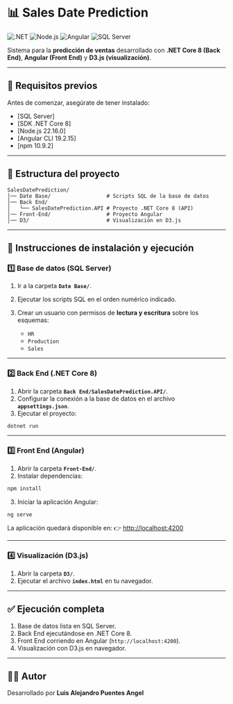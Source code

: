 # 📊 Sales Date Prediction

![.NET](https://img.shields.io/badge/.NET-8.0-blue) ![Node.js](https://img.shields.io/badge/Node.js-22.16.0-green) ![Angular](https://img.shields.io/badge/Angular-19.2.15-red) ![SQL Server](https://img.shields.io/badge/SQL%20Server-2019-blue)

Sistema para la **predicción de ventas** desarrollado con **.NET Core 8 (Back End)**, **Angular (Front End)** y **D3.js (visualización)**.

---

## 📌 Requisitos previos

Antes de comenzar, asegúrate de tener instalado:

* [SQL Server]
* [SDK .NET Core 8]
* [Node.js 22.16.0]
* [Angular CLI 19.2.15]
* [npm 10.9.2]

---

## 📂 Estructura del proyecto

```
SalesDatePrediction/
│── Date Base/                  # Scripts SQL de la base de datos
│── Back End/
│   └── SalesDatePrediction.API # Proyecto .NET Core 8 (API)
│── Front-End/                  # Proyecto Angular
│── D3/                         # Visualización en D3.js
```

---

## 🚀 Instrucciones de instalación y ejecución

### 1️⃣ Base de datos (SQL Server)

1. Ir a la carpeta **`Date Base/`**.
2. Ejecutar los scripts SQL en el orden numérico indicado.
3. Crear un usuario con permisos de **lectura y escritura** sobre los esquemas:

   * `HR`
   * `Production`
   * `Sales`

---

### 2️⃣ Back End (.NET Core 8)

1. Abrir la carpeta **`Back End/SalesDatePrediction.API/`**.
2. Configurar la conexión a la base de datos en el archivo **`appsettings.json`**.
3. Ejecutar el proyecto:

```bash
dotnet run
```

---

### 3️⃣ Front End (Angular)

1. Abrir la carpeta **`Front-End/`**.
2. Instalar dependencias:

```bash
npm install
```

3. Iniciar la aplicación Angular:

```bash
ng serve
```

La aplicación quedará disponible en:
👉 [http://localhost:4200](http://localhost:4200)

---

### 4️⃣ Visualización (D3.js)

1. Abrir la carpeta **`D3/`**.
2. Ejecutar el archivo **`index.html`** en tu navegador.

---

## ✅ Ejecución completa

1. Base de datos lista en SQL Server.
2. Back End ejecutándose en .NET Core 8.
3. Front End corriendo en Angular (`http://localhost:4200`).
4. Visualización con D3.js en navegador.


---

## 👨‍💻 Autor

Desarrollado por **Luis Alejandro Puentes Angel**

